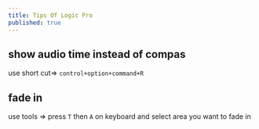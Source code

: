 ```yaml
---
title: Tips Of Logic Pro
published: true
---
```



## show audio time instead of compas

 use short cut=> `control+option+command+R`

## fade in

 use tools => press `T` then `A` on keyboard and select area you want to fade in